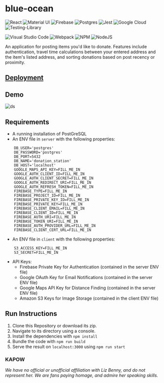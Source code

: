 # blue-ocean

![React](https://img.shields.io/badge/react-%2320232a.svg?style=for-the-badge&logo=react&logoColor=%2361DAFB)
![Material UI](https://img.shields.io/badge/materialui-%230081CB.svg?style=for-the-badge&logo=material-ui&logoColor=white)
![Firebase](https://img.shields.io/badge/firebase-%23039BE5.svg?style=for-the-badge&logo=firebase)
![Postgres](https://img.shields.io/badge/postgres-%23316192.svg?style=for-the-badge&logo=postgresql&logoColor=white)
![Jest](https://img.shields.io/badge/-jest-%23C21325?style=for-the-badge&logo=jest&logoColor=white)
![Google Cloud](https://img.shields.io/badge/GoogleCloud-%234285F4.svg?style=for-the-badge&logo=google-cloud&logoColor=white)
![Testing-Library](https://img.shields.io/badge/-TestingLibrary-%23E33332?style=for-the-badge&logo=testing-library&logoColor=white)

![Visual Studio Code](https://img.shields.io/badge/Visual%20Studio%20Code-0078d7.svg?style=for-the-badge&logo=visual-studio-code&logoColor=white)
![Webpack](https://img.shields.io/badge/webpack-%238DD6F9.svg?style=for-the-badge&logo=webpack&logoColor=black)
![NPM](https://img.shields.io/badge/NPM-%23000000.svg?style=for-the-badge&logo=npm&logoColor=white)
![NodeJS](https://img.shields.io/badge/node.js-6DA55F?style=for-the-badge&logo=node.js&logoColor=white)

An application for posting items you'd like to donate. Features include authentication, travel time calculations between your entered address and the item's listed address, and sorting donations based on post recency or proximity.

## [Deployment](https://adb-blue-ocean.herokuapp.com/)

## Demo

![ds](https://user-images.githubusercontent.com/42557448/134745072-14c24d6b-d12f-4de2-9f73-1c9c4cbe5f85.gif)

## Requirements

- A running installation of PostGreSQL
- An ENV file in `server` with the following properties:
```
	DB_USER='postgres'
	DB_PASSWORD='postgres'
	DB_PORT=5432
	DB_NAME='donation_station'
	DB_HOST='localhost'
	GOOGLE_MAPS_API_KEY=FILL_ME_IN
	GOOGLE_AUTH_CLIENT_ID=FILL_ME_IN
	GOOGLE_AUTH_CLIENT_SECRET=FILL_ME_IN
	GOOGLE_AUTH_REDIRECT_URI=FILL_ME_IN
	GOOGLE_AUTH_REFRESH_TOKEN=FILL_ME_IN
	FIREBASE_TYPE=FILL_ME_IN
	FIREBASE_PROJECT_ID=FILL_ME_IN
	FIREBASE_PRIVATE_KEY_ID=FILL_ME_IN
	FIREBASE_PRIVATE_KEY=FILL_ME_IN
	FIREBASE_CLIENT_EMAIL=FILL_ME_IN
	FIREBASE_CLIENT_ID=FILL_ME_IN
	FIREBASE_AUTH_URI=FILL_ME_IN
	FIREBASE_TOKEN_URI=FILL_ME_IN
	FIREBASE_AUTH_PROVIDER_URL=FILL_ME_IN
	FIREBASE_CLIENT_CERT_URL=FILL_ME_IN
```
- An ENV file in `client` with the following properties:
```
	S3_ACCESS_KEY=FILL_ME_IN
	S3_SECRET=FILL_ME_IN
```
- API Keys:
  - Firebase Private Key for Authentication (contained in the server ENV file)
  - Google OAuth Key for Email Notifications (contained in the server ENV file)
  - Google Maps API Key for Distance Finding (contained in the server ENV file)
  - Amazon S3 Keys for Image Storage (contained in the client ENV file)

## Run Instructions

1. Clone this Repository or download its zip.
2. Navigate to its directory using a console.
3. Install the dependencies with `npm install`
4. Bundle the code with `npm run build`
5. Serve the result on `localhost:3000` using `npm run start`

### **KAPOW**

_We have no official or unofficial affiliation with Liz Benny, and do not represent her. We are fans paying homage, and admire her speaking skills._
